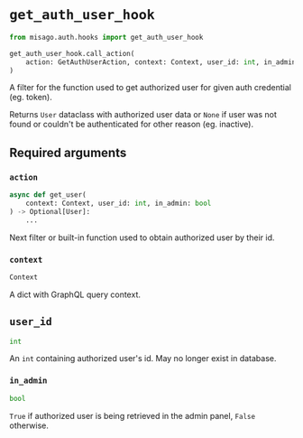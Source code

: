 # `get_auth_user_hook`

```python
from misago.auth.hooks import get_auth_user_hook

get_auth_user_hook.call_action(
    action: GetAuthUserAction, context: Context, user_id: int, in_admin: bool
)
```

A filter for the function used to get authorized user for given auth credential (eg. token).

Returns `User` dataclass with authorized user data or `None` if user was not found or couldn't be authenticated for other reason (eg. inactive).


## Required arguments

### `action`

```python
async def get_user(
    context: Context, user_id: int, in_admin: bool
) -> Optional[User]:
    ...
```

Next filter or built-in function used to obtain authorized user by their id.


### `context`

```python
Context
```

A dict with GraphQL query context.


## `user_id`

```python
int
```

An `int` containing authorized user's id. May no longer exist in database.


### `in_admin`

```python
bool
```

`True` if authorized user is being retrieved in the admin panel, `False` otherwise.